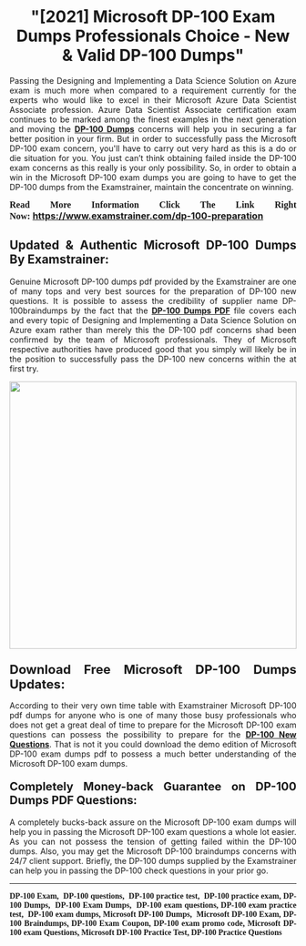 <h1 style="text-align: center;"><strong>"[2021] Microsoft DP-100 Exam Dumps Professionals Choice - New & Valid DP-100 Dumps"</strong></h1>

<p style="text-align: justify;">Passing the Designing and Implementing a Data Science Solution on Azure exam is much more when compared to a requirement currently for the experts who would like to excel in their Microsoft Azure Data Scientist Associate profession. Azure Data Scientist Associate certification exam continues to be marked among the finest examples in the next generation and moving the <a href="https://www.examstrainer.com/dp-100-preparation"><strong>DP-100 Dumps</strong></a> concerns will help you in securing a far better position in your firm. But in order to successfully pass the Microsoft DP-100 exam concern, you'll have to carry out very hard as this is a do or die situation for you. You just can’t think obtaining failed inside the DP-100 exam concerns as this really is your only possibility. So, in order to obtain a win in the Microsoft DP-100 exam dumps you are going to have to get the DP-100 dumps from the Examstrainer, maintain the concentrate on winning.</p>

<p style="text-align: justify;"><span style="font-family:Georgia,serif;"><span style="font-size:16px;"><strong>Read More Information Click The Link Right Now:</strong></span></span> <strong><span style="font-size:16px;"><a href="https://www.examstrainer.com/dp-100-preparation">https://www.examstrainer.com/dp-100-preparation</a></span></strong></p>

<h2 style="text-align: justify;"><strong>Updated & Authentic Microsoft DP-100 Dumps By Examstrainer:</strong></h2>

<p style="text-align: justify;">Genuine Microsoft DP-100 dumps pdf provided by the Examstrainer are one of many tops and very best sources for the preparation of DP-100 new questions. It is possible to assess the credibility of supplier name DP-100braindumps by the fact that the <a href="https://www.examstrainer.com/dp-100-preparation"><strong>DP-100 Dumps PDF</strong></a> file covers each and every topic of Designing and Implementing a Data Science Solution on Azure exam rather than merely this the DP-100 pdf concerns shad been confirmed by the team of Microsoft professionals. They of Microsoft respective authorities have produced good that you simply will likely be in the position to successfully pass the DP-100 new concerns within the at first try.</p>

<p style="text-align: justify;"><a href="https://www.examstrainer.com/dp-100-preparation"><img alt="" src="https://lh3.googleusercontent.com/pw/ACtC-3df5CTZv_kScX2Hb578ps-11MHU67px5ZHxj4oIROKUB6ZkBRmSqWY1ftEF0ba42yF5QHjf6oWIYW27Br_sZfE3OgD23piLTIGs2J6917_simqCxZ-rNDqmn3OdDBagd3fFeDC4EO8rIQYRvSGqObHF=w1366-h515-no?authuser=0" style="width: 100%; height: 470px;" /></a></p>

<h3 style="text-align: justify;"><strong><span style="font-size:22px;">Download Free Microsoft DP-100 Dumps Updates:</span></strong></h3>

<p style="text-align: justify;">According to their very own time table with Examstrainer Microsoft DP-100 pdf dumps for anyone who is one of many those busy professionals who does not get a great deal of time to prepare for the Microsoft DP-100 exam questions can possess the possibility to prepare for the <a href="https://www.examstrainer.com/azure-data-scientist-associate-exam-preparation"><strong>DP-100 New Questions</strong></a>. That is not it you could download the demo edition of Microsoft DP-100 exam dumps pdf to possess a much better understanding of the Microsoft DP-100 exam dumps.</p>

<h4 style="text-align: justify;"><strong><span style="font-size:20px;">Completely Money-back Guarantee on DP-100 Dumps PDF Questions:</span></strong></h4>

<p style="text-align: justify;">A completely bucks-back assure on the Microsoft DP-100 exam dumps will help you in passing the Microsoft DP-100 exam questions a whole lot easier. As you can not possess the tension of getting failed within the DP-100 dumps. Also, you may get the Microsoft DP-100 braindumps concerns with 24/7 client support. Briefly, the DP-100 dumps supplied by the Examstrainer can help you in passing the DP-100 check questions in your prior go.</p>

<hr />
<p style="text-align: justify;"><span style="font-family:Georgia,serif;"><strong>DP-100 Exam,  DP-100 questions,  DP-100 practice test,  DP-100 practice exam, DP-100 Dumps,  DP-100 Exam Dumps,  DP-100 exam questions, DP-100 exam practice test,  DP-100 exam dumps, Microsoft DP-100 Dumps,  Microsoft DP-100 Exam, DP-100 Braindumps<a href="https://www.google.com/">,</a> DP-100 Exam Coupon<a href="https://www.youtube.com/">,</a> DP-100 exam promo code<a href="https://www.wikipedia.org/">,</a> Microsoft DP-100 exam Questions<a href="https://www.microsoft.com/en-us/?ql=4&spl=2">,</a> Microsoft DP-100 Practice Test<a href="https://www.google.com/">,</a> DP-100 Practice Questions</strong></span></p>
